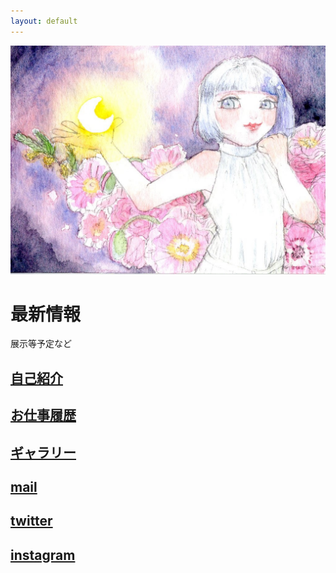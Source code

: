 ```yaml
---
layout: default
---
```


![img1](images/img2.jpg)


# 最新情報
展示等予定など

## [自己紹介](intro.md)

## [お仕事履歴](works.md)

## [ギャラリー](gallery.md)

## [mail](mail.md)

## [twitter](https://twitter.com/Arataniii)

## [instagram](https://www.instagram.com/aratani05/)